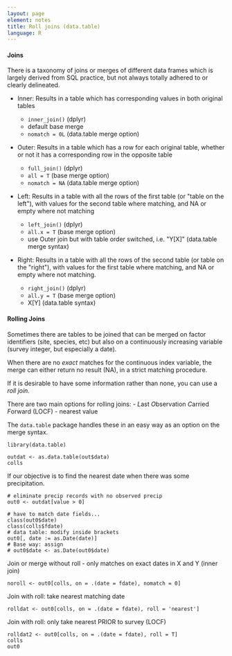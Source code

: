 ```yaml
---
layout: page
element: notes
title: Roll joins (data.table)
language: R
--- 
```


#### Joins

There is a taxonomy of joins or merges of different data frames which is largely derived
from SQL practice, but not always totally adhered to or clearly delineated.

* Inner: Results in a table which has corresponding values in both original tables
	- `inner_join()` (dplyr)
	-  default base merge
	- `nomatch = 0L` (data.table merge option)

* Outer: Results in a table which has a row for each original table, whether or not it has 
a corresponding row in the opposite table
	- `full_join()` (dplyr)
	- `all = T` (base merge option)
	- `nomatch = NA` (data.table merge option)
	
* Left: Results in a table with all the rows of the first table (or "table on the left"), 
with values for the second table where matching, and NA or empty where not matching
	- `left_join()` (dplyr)
	- `all.x = T` (base merge option)
	- use Outer join but with table order switched, i.e. "Y[X]" (data.table merge syntax)

* Right: Results in a table with all the rows of the second table (or table on the "right"), 
with values for the first table where matching, and NA or empty where not matching.
	- `right_join()` (dplyr)
	- `all.y = T` (base merge option)
	- X[Y] (data.table syntax)
	
#### Rolling Joins

Sometimes there are tables to be joined that can be merged on factor identifiers (site, species, etc)
but also on a continuously increasing variable (survey integer, but especially a date).

When there are no *exact* matches for the continuous index variable, the merge can either
return no result (NA), in a strict matching procedure. 

If it is desirable to have some information rather than none, you can use a *roll join.*

There are two main options for rolling joins:
	- *L*ast *O*bservation *C*arried *F*orward (LOCF)
	- nearest value
	
The `data.table` package handles these in an easy way as an option on the merge syntax.

```
library(data.table)

outdat <- as.data.table(out$data)
colls
```

If our objective is to find the nearest date when there was some precipitation.

```
# eliminate precip records with no observed precip
out0 <- outdat[value > 0]

# have to match date fields...
class(out0$date)
class(colls$fdate)
# data table: modify inside brackets
out0[, date := as.Date(date)]
# Base way: assign
# out0$date <- as.Date(out0$date)

```

Join or merge without roll - only matches on exact dates in X and Y (inner join)

```
noroll <- out0[colls, on = .(date = fdate), nomatch = 0]
```

Join with roll: take nearest matching date

```
rolldat <- out0[colls, on = .(date = fdate), roll = 'nearest']
```

Join with roll: only take nearest PRIOR to survey (LOCF)

```
rolldat2 <- out0[colls, on = .(date = fdate), roll = T]
colls
out0

```
